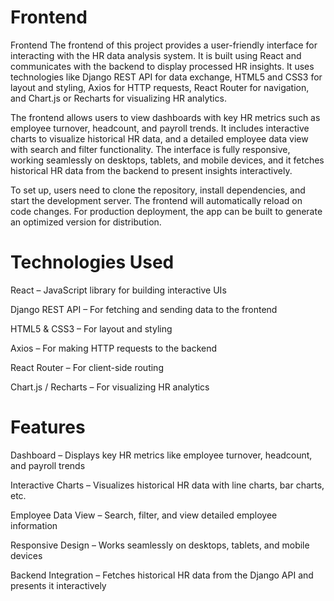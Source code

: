 # Frontend
Frontend The frontend of this project provides a user-friendly interface for interacting with the HR data analysis system. It is built using React and communicates with the backend to display processed HR insights. It uses technologies like Django REST API for data exchange, HTML5 and CSS3 for layout and styling, Axios for HTTP requests, React Router for navigation, and Chart.js or Recharts for visualizing HR analytics.

The frontend allows users to view dashboards with key HR metrics such as employee turnover, headcount, and payroll trends. It includes interactive charts to visualize historical HR data, and a detailed employee data view with search and filter functionality. The interface is fully responsive, working seamlessly on desktops, tablets, and mobile devices, and it fetches historical HR data from the backend to present insights interactively. 

To set up, users need to clone the repository, install dependencies, and start the development server. The frontend will automatically reload on code changes. For production deployment, the app can be built to generate an optimized version for distribution.

# Technologies Used

React – JavaScript library for building interactive UIs

Django REST API – For fetching and sending data to the frontend

HTML5 & CSS3 – For layout and styling

Axios – For making HTTP requests to the backend

React Router – For client-side routing

Chart.js / Recharts – For visualizing HR analytics

# Features

Dashboard – Displays key HR metrics like employee turnover, headcount, and payroll trends

Interactive Charts – Visualizes historical HR data with line charts, bar charts, etc.

Employee Data View – Search, filter, and view detailed employee information

Responsive Design – Works seamlessly on desktops, tablets, and mobile devices

Backend Integration – Fetches historical HR data from the Django API and presents it interactively